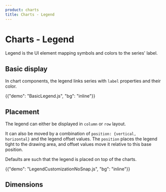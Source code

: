 ```yaml
---
product: charts
title: Charts - Legend
---
```


# Charts - Legend

<p class="description">Legend is the UI element mapping symbols and colors to the series' label.</p>

## Basic display

In chart components, the legend links series with `label` properties and their color.

{{"demo": "BasicLegend.js", "bg": "inline"}}

## Placement

The legend can either be displayed in `column` or `row` layout.

It can also be moved by a combination of `position: {vertical, horizontal}` and the legend offset values.
The `position` places the legend tight to the drawing area, and offset values move it relative to this base position.

Defaults are such that the legend is placed on top of the charts.

{{"demo": "LegendCustomizationNoSnap.js", "bg": "inline"}}

## Dimensions
